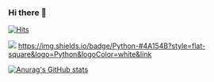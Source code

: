 ### Hi there 👋

<!--
**parkgeonwoong/parkgeonwoong** is a ✨ _special_ ✨ repository because its `README.md` (this file) appears on your GitHub profile.

Here are some ideas to get you started:

- 🔭 I’m currently working on ...
- 🌱 I’m currently learning ...
- 👯 I’m looking to collaborate on ...
- 🤔 I’m looking for help with ...
- 💬 Ask me about ...
- 📫 How to reach me: ...
- 😄 Pronouns: ...
- ⚡ Fun fact: ...
-->

[![Hits](https://hits.seeyoufarm.com/api/count/incr/badge.svg?url=https%3A%2F%2Fgithub.com%2Fparkgeonwoong&count_bg=%23F95B8F&title_bg=%23686565&icon=github.svg&icon_color=%23E7E7E7&title=hits&edge_flat=false)](https://hits.seeyoufarm.com)

<a href="https://github.com/parkgeonwoong" target="_blank"><img src="https://img.shields.io/badge/Python-#4A154B?style=flat-square&logo=Python&logoColor=white"/></a>
https://img.shields.io/badge/Python-#4A154B?style=flat-square&logo=Python&logoColor=white&link

[![Anurag's GitHub stats](https://github-readme-stats.vercel.app/api?username=parkgeonwoong&show_icons=true&theme=radical)](https://github.com/anuraghazra/github-readme-stats)

<!-- [![Top Langs](https://github-readme-stats.vercel.app/api/top-langs/?username=parkgeonwoong)](https://github.com/anuraghazra/github-readme-stats) -->

<!-- [![Top Langs](https://github-readme-stats.vercel.app/api/top-langs/?username=parkgeonwoong&layout=compact)](https://github.com/anuraghazra/github-readme-stats) -->



